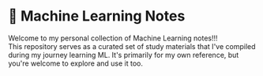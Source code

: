 

# 🧠 Machine Learning Notes

Welcome to my personal collection of Machine Learning notes!!!  
This repository serves as a curated set of study materials that I've compiled during my journey learning ML. It's primarily for my own reference, but you're welcome to explore and use it too.

